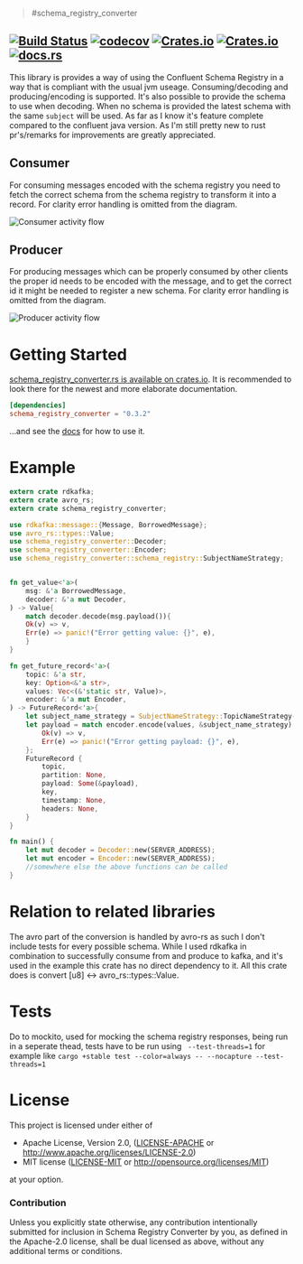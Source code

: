 > #schema_registry_converter

[![Build Status](https://travis-ci.org/gklijs/schema_registry_converter.svg?branch=master)](https://travis-ci.org/gklijs/schema_registry_converter)
[![codecov](https://codecov.io/gh/gklijs/schema_registry_converter/branch/master/graph/badge.svg)](https://codecov.io/gh/gklijs/schema_registry_converter)
[![Crates.io](https://img.shields.io/crates/d/schema_registry_converter.svg?maxAge=2592000)](https://crates.io/crates/schema_registry_converter)
[![Crates.io](https://img.shields.io/crates/v/schema_registry_converter.svg?maxAge=2592000)](https://crates.io/crates/schema_registry_converter)
[![docs.rs](https://docs.rs/schema_registry_converter/badge.svg)](https://docs.rs/schema_registry_converter/)
---

This library is provides a way of using the Confluent Schema Registry in a way that is compliant with the usual jvm useage.
Consuming/decoding and producing/encoding is supported. It's also possible to provide the schema to use when decoding. When no schema is provided the latest
schema with the same `subject` will be used. As far as I know it's feature complete compared to the confluent java version.
As I'm still pretty new to rust pr's/remarks for improvements are greatly appreciated.

## Consumer

For consuming messages encoded with the schema registry you need to fetch the correct schema from the schema registry to transform it into a record. For clarity error handling is omitted from the diagram. 

![Consumer activity flow](http://www.plantuml.com/plantuml/proxy?cache=no&src=https://raw.githubusercontent.com/gklijs/schema_registry_converter/master/uml/consumer.puml)

## Producer

For producing messages which can be properly consumed by other clients the proper id needs to be encoded with the message, and to get the correct id it might be needed to register a new schema. For clarity error handling is omitted from the diagram.

![Producer activity flow](http://www.plantuml.com/plantuml/proxy?cache=no&src=https://raw.githubusercontent.com/gklijs/schema_registry_converter/master/uml/producer.puml)

# Getting Started

[schema_registry_converter.rs is available on crates.io](https://crates.io/crates/schema_registry_converter).
It is recommended to look there for the newest and more elaborate documentation.

```toml
[dependencies]
schema_registry_converter = "0.3.2"
```

...and see the [docs](https://docs.rs/schema_registry_converter) for how to use it.

# Example

```rust
extern crate rdkafka;
extern crate avro_rs;
extern crate schema_registry_converter;

use rdkafka::message::{Message, BorrowedMessage};
use avro_rs::types::Value;
use schema_registry_converter::Decoder;
use schema_registry_converter::Encoder;
use schema_registry_converter::schema_registry::SubjectNameStrategy;


fn get_value<'a>(
    msg: &'a BorrowedMessage,
    decoder: &'a mut Decoder,
) -> Value{
    match decoder.decode(msg.payload()){
    Ok(v) => v,
    Err(e) => panic!("Error getting value: {}", e),
    }
}

fn get_future_record<'a>(
    topic: &'a str,
    key: Option<&'a str>,
    values: Vec<(&'static str, Value)>,
    encoder: &'a mut Encoder,
) -> FutureRecord<'a>{
    let subject_name_strategy = SubjectNameStrategy::TopicNameStrategy(topic, false);
    let payload = match encoder.encode(values, &subject_name_strategy) {
        Ok(v) => v,
        Err(e) => panic!("Error getting payload: {}", e),
    };
    FutureRecord {
        topic,
        partition: None,
        payload: Some(&payload),
        key,
        timestamp: None,
        headers: None,
    }
}

fn main() {
    let mut decoder = Decoder::new(SERVER_ADDRESS);
    let mut encoder = Encoder::new(SERVER_ADDRESS);
    //somewhere else the above functions can be called
}
```

# Relation to related libraries

The avro part of the conversion is handled by avro-rs as such I don't include tests for every possible schema.
While I used rdkafka in combination to successfully consume from and produce to kafka, and it's used in the example this crate has no direct dependency to it.
All this crate does is convert [u8] <-> avro_rs::types::Value.

# Tests

Do to mockito, used for mocking the schema registry responses, being run in a seperate thead, tests have to be run using ` --test-threads=1` for example like
`cargo +stable test --color=always -- --nocapture --test-threads=1`

# License

This project is licensed under either of

 * Apache License, Version 2.0, ([LICENSE-APACHE](LICENSE-APACHE) or
   http://www.apache.org/licenses/LICENSE-2.0)
 * MIT license ([LICENSE-MIT](LICENSE-MIT) or
   http://opensource.org/licenses/MIT)

at your option.

### Contribution

Unless you explicitly state otherwise, any contribution intentionally submitted
for inclusion in Schema Registry Converter by you, as defined in the Apache-2.0 license, shall be
dual licensed as above, without any additional terms or conditions.